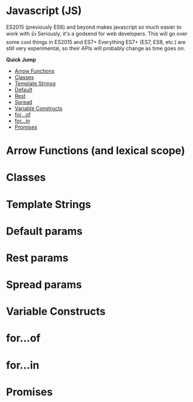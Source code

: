 # Javascript (JS)

ES2015 (previously ES6) and beyond makes javascript so much easier
to work with :+1: Seriously, it's a godsend for web developers.
This will go over some cool things in ES2015 and ES7+
Everything ES7+ (ES7, ES8, etc.) are still very experimental, so
their APIs will probably change as time goes on.

**Quick Jump**

* [Arrow Functions](7-es2015.md#arrow)
* [Classes](7-es2015.md#classes)
* [Template Strinsg](7-es2015.md#template)
* [Default](7-es2015.md#default)
* [Rest](7-es2015.md#rest)
* [Spread](7-es2015.md#spread)
* [Variable Constructs](7-es2015.md#constructs)
* [for...of](7-es2015.md#of)
* [for...in](7-es2015.md#in)
* [Promises](7-es2015.md#promises)

<a name="arrow"></a>
# Arrow Functions (and lexical scope)

<a name="classes"></a>
# Classes

<a name="template"></a>
# Template Strings

<a name="default"></a>
# Default params

<a name="rest"></a>
# Rest params

<a name="spread"></a>
# Spread params

<a name="constructs"></a>
# Variable Constructs

<a name="of"></a>
# for...of

<a name="in"></a>
# for...in

<a name="promises"></a>
# Promises

